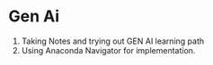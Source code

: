 # Gen Ai 

1. Taking Notes and trying out GEN AI learning path
2. Using Anaconda Navigator for implementation.
